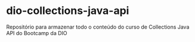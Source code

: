 # dio-collections-java-api
Repositório para armazenar todo o conteúdo do curso de Collections Java API do Bootcamp da DIO
